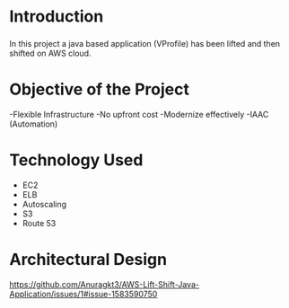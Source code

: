 # Introduction
###
In this project a java based application (VProfile) has been lifted and then shifted on AWS cloud. 

# Objective of the Project
-Flexible Infrastructure
-No upfront cost
-Modernize effectively
-IAAC (Automation)

# Technology Used 
- EC2
- ELB
- Autoscaling
- S3
- Route 53

# Architectural Design 
https://github.com/Anuragkt3/AWS-Lift-Shift-Java-Application/issues/1#issue-1583590750

